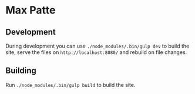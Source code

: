 # Max Patte

## Development

During development you can use `./node_modules/.bin/gulp dev` to build the 
site, serve the files on `http://localhost:8080/` and rebuild on file changes.

## Building

Run `./node_modules/.bin/gulp build` to build the site.